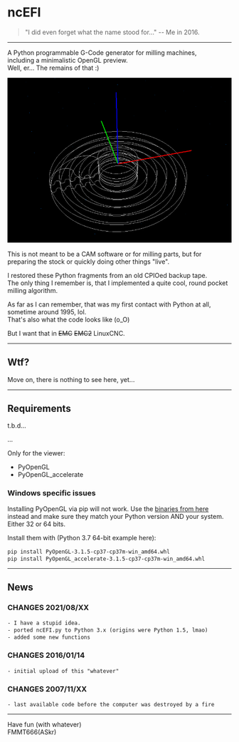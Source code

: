 ncEFI
=====
>"I did even forget what the name stood for..." -- Me in 2016.

---

A Python programmable G-Code generator for milling machines,  
including a minimalistic OpenGL preview.  
Well, er... The remains of that :)

![Circular Pocket Toolpath](/images/ncEFI_circularPockets.png)  

This is not meant to be a CAM software or for milling parts, but
for preparing the stock or quickly doing other things "live".

I restored these Python fragments from an old CPIOed backup tape.  
The only thing I remember is, that I implemented a quite cool, round
pocket milling algorithm.

As far as I can remember, that was my first contact with Python at all,  
sometime around 1995, lol.  
That's also what the code looks like (o_O)

But I want that in ~~EMC~~ ~~EMC2~~ LinuxCNC.


---
## Wtf?

Move on, there is nothing to see here, yet...

---
## Requirements

t.b.d...

...

Only for the viewer:
 - PyOpenGL
 - PyOpenGL_accelerate

### Windows specific issues
Installing PyOpenGL via pip will not work. Use the [binaries from here][1] instead
and make sure they match your Python version AND your system. Either 32 or 64 bits.

Install them with (Python 3.7 64-bit example here):

    pip install PyOpenGL‑3.1.5‑cp37‑cp37m‑win_amd64.whl
    pip install PyOpenGL_accelerate‑3.1.5‑cp37‑cp37m‑win_amd64.whl

---
## News

### CHANGES 2021/08/XX
    - I have a stupid idea.
    - ported ncEFI.py to Python 3.x (origins were Python 1.5, lmao)
    - added some new functions

### CHANGES 2016/01/14
    - initial upload of this "whatever"

### CHANGES 2007/11/XX
    - last available code before the computer was destroyed by a fire

---

Have fun (with whatever)  
FMMT666(ASkr)



[1]: https://www.lfd.uci.edu/~gohlke/pythonlibs/#pyopengl

